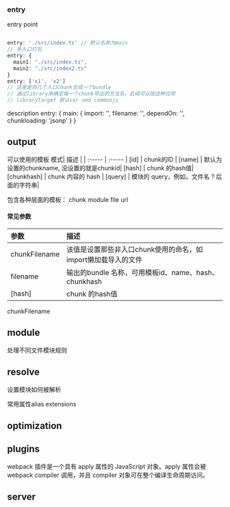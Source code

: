 ### entry
entry point

```typescript

entry: './src/index.ts' // 默认名称为main
// 多入口打包  
entry: {  
  main1: "./src/index.ts",  
  main2: "./src/index2.ts"  
}
entry: ['x1', 'x2'] 
// 这里是将几个入口chunk合成一个bundle  
// 通过library来确定每一个chunk导出的方法名，后续可以按这种应用
// libraryTarget 默认var umd commonjs
```


description
entry: {
  main: {
    import: '',
    filename: '',
    dependOn: '',
    chunkloading: 'jsonp'
  }
}

## output

可以使用的模板
模式| 描述 | 
| :----- | :----- |
[id] | chunk的ID |
[name] | 默认为设置的chunkname, 没设置的就是chunkid|
[hash] | chunk 的hash值|  
[chunkhash] | chunk 内容的 hash |
[query] | 模块的 query，例如，文件名 ? 后面的字符串|

包含各种层面的模板： chunk module file url

#### 常见参数

参数| 描述 | 
| :----- | :----- |
chunkFilename | 该值是设置那些非入口chunk使用的命名，如import懒加载导入的文件 |
filename | 输出的bundle 名称，可用模板id、name、hash、chunkhash|
[hash] | chunk 的hash值| 
chunkFilename 



## module

处理不同文件模块规则

## resolve
设置模块如何被解析

常用属性alias extensions

## optimization


## plugins
webpack 插件是一个具有 apply 属性的 JavaScript 对象。apply 属性会被 webpack compiler 调用，并且 compiler 对象可在整个编译生命周期访问。
## server

## 
